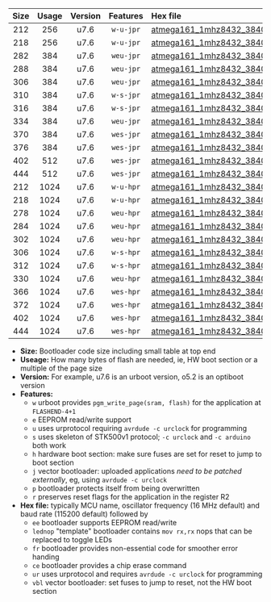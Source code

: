 |Size|Usage|Version|Features|Hex file|
|:-:|:-:|:-:|:-:|:--|
|212|256|u7.6|`w-u-jpr`|[atmega161_1mhz8432_38400bps_ur_vbl.hex](https://raw.githubusercontent.com/stefanrueger/urboot/main/atmega161_1mhz8432_38400bps_ur_vbl.hex)|
|218|256|u7.6|`w-u-jpr`|[atmega161_1mhz8432_38400bps_lednop_ur_vbl.hex](https://raw.githubusercontent.com/stefanrueger/urboot/main/atmega161_1mhz8432_38400bps_lednop_ur_vbl.hex)|
|282|384|u7.6|`weu-jpr`|[atmega161_1mhz8432_38400bps_ee_ur_vbl.hex](https://raw.githubusercontent.com/stefanrueger/urboot/main/atmega161_1mhz8432_38400bps_ee_ur_vbl.hex)|
|288|384|u7.6|`weu-jpr`|[atmega161_1mhz8432_38400bps_ee_lednop_ur_vbl.hex](https://raw.githubusercontent.com/stefanrueger/urboot/main/atmega161_1mhz8432_38400bps_ee_lednop_ur_vbl.hex)|
|306|384|u7.6|`weu-jpr`|[atmega161_1mhz8432_38400bps_ee_lednop_fr_ur_vbl.hex](https://raw.githubusercontent.com/stefanrueger/urboot/main/atmega161_1mhz8432_38400bps_ee_lednop_fr_ur_vbl.hex)|
|310|384|u7.6|`w-s-jpr`|[atmega161_1mhz8432_38400bps_vbl.hex](https://raw.githubusercontent.com/stefanrueger/urboot/main/atmega161_1mhz8432_38400bps_vbl.hex)|
|316|384|u7.6|`w-s-jpr`|[atmega161_1mhz8432_38400bps_lednop_vbl.hex](https://raw.githubusercontent.com/stefanrueger/urboot/main/atmega161_1mhz8432_38400bps_lednop_vbl.hex)|
|334|384|u7.6|`weu-jpr`|[atmega161_1mhz8432_38400bps_ee_lednop_fr_ce_ur_vbl.hex](https://raw.githubusercontent.com/stefanrueger/urboot/main/atmega161_1mhz8432_38400bps_ee_lednop_fr_ce_ur_vbl.hex)|
|370|384|u7.6|`wes-jpr`|[atmega161_1mhz8432_38400bps_ee_vbl.hex](https://raw.githubusercontent.com/stefanrueger/urboot/main/atmega161_1mhz8432_38400bps_ee_vbl.hex)|
|376|384|u7.6|`wes-jpr`|[atmega161_1mhz8432_38400bps_ee_lednop_vbl.hex](https://raw.githubusercontent.com/stefanrueger/urboot/main/atmega161_1mhz8432_38400bps_ee_lednop_vbl.hex)|
|402|512|u7.6|`wes-jpr`|[atmega161_1mhz8432_38400bps_ee_lednop_fr_vbl.hex](https://raw.githubusercontent.com/stefanrueger/urboot/main/atmega161_1mhz8432_38400bps_ee_lednop_fr_vbl.hex)|
|444|512|u7.6|`wes-jpr`|[atmega161_1mhz8432_38400bps_ee_lednop_fr_ce_vbl.hex](https://raw.githubusercontent.com/stefanrueger/urboot/main/atmega161_1mhz8432_38400bps_ee_lednop_fr_ce_vbl.hex)|
|212|1024|u7.6|`w-u-hpr`|[atmega161_1mhz8432_38400bps_ur.hex](https://raw.githubusercontent.com/stefanrueger/urboot/main/atmega161_1mhz8432_38400bps_ur.hex)|
|218|1024|u7.6|`w-u-hpr`|[atmega161_1mhz8432_38400bps_lednop_ur.hex](https://raw.githubusercontent.com/stefanrueger/urboot/main/atmega161_1mhz8432_38400bps_lednop_ur.hex)|
|278|1024|u7.6|`weu-hpr`|[atmega161_1mhz8432_38400bps_ee_ur.hex](https://raw.githubusercontent.com/stefanrueger/urboot/main/atmega161_1mhz8432_38400bps_ee_ur.hex)|
|284|1024|u7.6|`weu-hpr`|[atmega161_1mhz8432_38400bps_ee_lednop_ur.hex](https://raw.githubusercontent.com/stefanrueger/urboot/main/atmega161_1mhz8432_38400bps_ee_lednop_ur.hex)|
|302|1024|u7.6|`weu-hpr`|[atmega161_1mhz8432_38400bps_ee_lednop_fr_ur.hex](https://raw.githubusercontent.com/stefanrueger/urboot/main/atmega161_1mhz8432_38400bps_ee_lednop_fr_ur.hex)|
|306|1024|u7.6|`w-s-hpr`|[atmega161_1mhz8432_38400bps.hex](https://raw.githubusercontent.com/stefanrueger/urboot/main/atmega161_1mhz8432_38400bps.hex)|
|312|1024|u7.6|`w-s-hpr`|[atmega161_1mhz8432_38400bps_lednop.hex](https://raw.githubusercontent.com/stefanrueger/urboot/main/atmega161_1mhz8432_38400bps_lednop.hex)|
|330|1024|u7.6|`weu-hpr`|[atmega161_1mhz8432_38400bps_ee_lednop_fr_ce_ur.hex](https://raw.githubusercontent.com/stefanrueger/urboot/main/atmega161_1mhz8432_38400bps_ee_lednop_fr_ce_ur.hex)|
|366|1024|u7.6|`wes-hpr`|[atmega161_1mhz8432_38400bps_ee.hex](https://raw.githubusercontent.com/stefanrueger/urboot/main/atmega161_1mhz8432_38400bps_ee.hex)|
|372|1024|u7.6|`wes-hpr`|[atmega161_1mhz8432_38400bps_ee_lednop.hex](https://raw.githubusercontent.com/stefanrueger/urboot/main/atmega161_1mhz8432_38400bps_ee_lednop.hex)|
|402|1024|u7.6|`wes-hpr`|[atmega161_1mhz8432_38400bps_ee_lednop_fr.hex](https://raw.githubusercontent.com/stefanrueger/urboot/main/atmega161_1mhz8432_38400bps_ee_lednop_fr.hex)|
|444|1024|u7.6|`wes-hpr`|[atmega161_1mhz8432_38400bps_ee_lednop_fr_ce.hex](https://raw.githubusercontent.com/stefanrueger/urboot/main/atmega161_1mhz8432_38400bps_ee_lednop_fr_ce.hex)|

- **Size:** Bootloader code size including small table at top end
- **Useage:** How many bytes of flash are needed, ie, HW boot section or a multiple of the page size
- **Version:** For example, u7.6 is an urboot version, o5.2 is an optiboot version
- **Features:**
  + `w` urboot provides `pgm_write_page(sram, flash)` for the application at `FLASHEND-4+1`
  + `e` EEPROM read/write support
  + `u` uses urprotocol requiring `avrdude -c urclock` for programming
  + `s` uses skeleton of STK500v1 protocol; `-c urclock` and `-c arduino` both work
  + `h` hardware boot section: make sure fuses are set for reset to jump to boot section
  + `j` vector bootloader: uploaded applications *need to be patched externally*, eg, using `avrdude -c urclock`
  + `p` bootloader protects itself from being overwritten
  + `r` preserves reset flags for the application in the register R2
- **Hex file:** typically MCU name, oscillator frequency (16 MHz default) and baud rate (115200 default) followed by
  + `ee` bootloader supports EEPROM read/write
  + `lednop` "template" bootloader contains `mov rx,rx` nops that can be replaced to toggle LEDs
  + `fr` bootloader provides non-essential code for smoother error handing
  + `ce` bootloader provides a chip erase command
  + `ur` uses urprotocol and requires `avrdude -c urclock` for programming
  + `vbl` vector bootloader: set fuses to jump to reset, not the HW boot section
